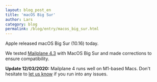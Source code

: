 ```yaml
---
layout: blog_post_en
title: 'macOS Big Sur'
author: Lars
category: blog
permalink: /blog/entry/macos_big_sur.html
---
```


Apple released macOS Big Sur (10.16) today.

We tested [Mailplane 4.3](https://mailplaneapp.com/releases/mailplane4.html#4846) with MacOS Big Sur and made corrections to ensure compatibility.

**Update 12/03/2020:** Mailplane 4 runs well on M1-based Macs. Don't hesitate to [let us know](mailto:support@mailplaneapp.com) if you run into any issues.